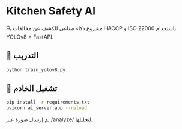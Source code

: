 # Kitchen Safety AI

🔍 مشروع ذكاء صناعي للكشف عن مخالفات HACCP و ISO 22000 باستخدام YOLOv8 + FastAPI.

## 🧪 التدريب
```bash
python train_yolov8.py
```

## 🚀 تشغيل الخادم
```bash
pip install -r requirements.txt
uvicorn ai_server:app --reload
```

ثم إرسال صورة عبر /analyze/ لتحليلها.
